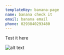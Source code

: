 ```yaml
---
templateKey: banana-page
name: banana check it
email: banana email
phone: 0293840293480
---
```

Test it here

![alt text](/img/chemex.jpg)
